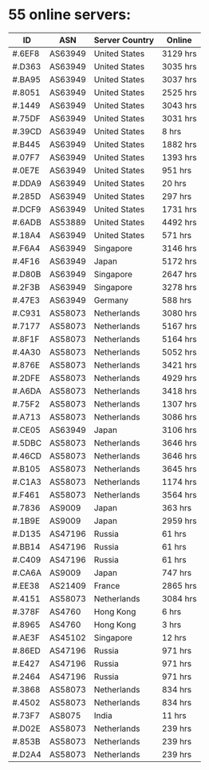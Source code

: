 # 55 online servers:

| ID | ASN | Server Country | Online |
| ------ | ------ | ------ | ------ |
| #.6EF8 | AS63949 | United States | 3129 hrs |
| #.D363 | AS63949 | United States | 3035 hrs |
| #.BA95 | AS63949 | United States | 3037 hrs |
| #.8051 | AS63949 | United States | 2525 hrs |
| #.1449 | AS63949 | United States | 3043 hrs |
| #.75DF | AS63949 | United States | 3031 hrs |
| #.39CD | AS63949 | United States | 8 hrs |
| #.B445 | AS63949 | United States | 1882 hrs |
| #.07F7 | AS63949 | United States | 1393 hrs |
| #.0E7E | AS63949 | United States | 951 hrs |
| #.DDA9 | AS63949 | United States | 20 hrs |
| #.285D | AS63949 | United States | 297 hrs |
| #.DCF9 | AS63949 | United States | 1731 hrs |
| #.6ADB | AS53889 | United States | 4492 hrs |
| #.18A4 | AS63949 | United States | 571 hrs |
| #.F6A4 | AS63949 | Singapore | 3146 hrs |
| #.4F16 | AS63949 | Japan | 5172 hrs |
| #.D80B | AS63949 | Singapore | 2647 hrs |
| #.2F3B | AS63949 | Singapore | 3278 hrs |
| #.47E3 | AS63949 | Germany | 588 hrs |
| #.C931 | AS58073 | Netherlands | 3080 hrs |
| #.7177 | AS58073 | Netherlands | 5167 hrs |
| #.8F1F | AS58073 | Netherlands | 5164 hrs |
| #.4A30 | AS58073 | Netherlands | 5052 hrs |
| #.876E | AS58073 | Netherlands | 3421 hrs |
| #.2DFE | AS58073 | Netherlands | 4929 hrs |
| #.A6DA | AS58073 | Netherlands | 3418 hrs |
| #.75F2 | AS58073 | Netherlands | 1307 hrs |
| #.A713 | AS58073 | Netherlands | 3086 hrs |
| #.CE05 | AS63949 | Japan | 3106 hrs |
| #.5DBC | AS58073 | Netherlands | 3646 hrs |
| #.46CD | AS58073 | Netherlands | 3646 hrs |
| #.B105 | AS58073 | Netherlands | 3645 hrs |
| #.C1A3 | AS58073 | Netherlands | 1174 hrs |
| #.F461 | AS58073 | Netherlands | 3564 hrs |
| #.7836 | AS9009 | Japan | 363 hrs |
| #.1B9E | AS9009 | Japan | 2959 hrs |
| #.D135 | AS47196 | Russia | 61 hrs |
| #.BB14 | AS47196 | Russia | 61 hrs |
| #.C409 | AS47196 | Russia | 61 hrs |
| #.CA6A | AS9009 | Japan | 747 hrs |
| #.EE38 | AS21409 | France | 2865 hrs |
| #.4151 | AS58073 | Netherlands | 3084 hrs |
| #.378F | AS4760 | Hong Kong | 6 hrs |
| #.8965 | AS4760 | Hong Kong | 3 hrs |
| #.AE3F | AS45102 | Singapore | 12 hrs |
| #.86ED | AS47196 | Russia | 971 hrs |
| #.E427 | AS47196 | Russia | 971 hrs |
| #.2464 | AS47196 | Russia | 971 hrs |
| #.3868 | AS58073 | Netherlands | 834 hrs |
| #.4502 | AS58073 | Netherlands | 834 hrs |
| #.73F7 | AS8075 | India | 11 hrs |
| #.D02E | AS58073 | Netherlands | 239 hrs |
| #.853B | AS58073 | Netherlands | 239 hrs |
| #.D2A4 | AS58073 | Netherlands | 239 hrs |

